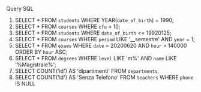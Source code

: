 Query SQL

1) SELECT * FROM `students` WHERE YEAR(`date_of_birth`) = 1990;
2) SELECT * FROM `courses` WHERE `cfu` > 10;
3) SELECT * FROM `students` WHERE `date_of_birth` <= 19920125;
4) SELECT * FROM `courses` WHERE `period` LIKE '__semestre' AND `year` = 1;
5) SELECT * FROM `exams` WHERE `date` = 20200620 AND `hour` > 140000 ORDER BY `hour` ASC;
6) SELECT * FROM `degrees` WHERE `level` LIKE 'm%' AND `name` LIKE '%Magistrale%';
7) SELECT COUNT('id') AS 'dipartimenti' FROM `departments`;
8) SELECT COUNT('id') AS 'Senza Telefono' FROM `teachers` WHERE `phone` IS NULL
